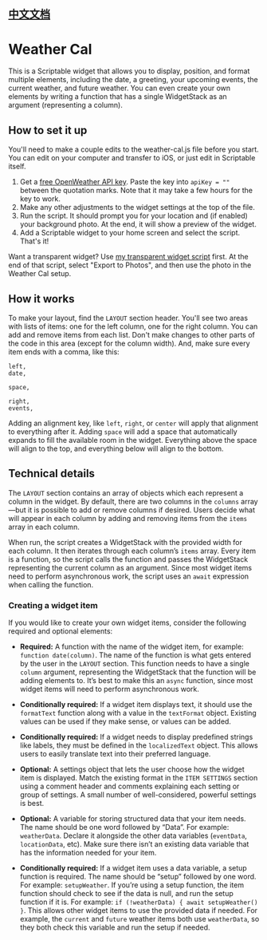 ## [中文文档](https://github.com/xkerwin/Weather-Cal/blob/main/README_cn.md)

# Weather Cal
This is a Scriptable widget that allows you to display, position, and format multiple elements, including the date, a greeting, your upcoming events, the current weather, and future weather. You can even create your own elements by writing a function that has a single WidgetStack as an argument (representing a column).

## How to set it up
You'll need to make a couple edits to the weather-cal.js file before you start. You can edit on your computer and transfer to iOS, or just edit in Scriptable itself.

1. Get a [free OpenWeather API key](http://openweathermap.org/api). Paste the key into `apiKey = ""` between the quotation marks. Note that it may take a few hours for the key to work.
2. Make any other adjustments to the widget settings at the top of the file. 
3. Run the script. It should prompt you for your location and (if enabled) your background photo. At the end, it will show a preview of the widget.
4. Add a Scriptable widget to your home screen and select the script. That's it!

Want a transparent widget? Use [my transparent widget script](https://gist.github.com/mzeryck/3a97ccd1e059b3afa3c6666d27a496c9) first. At the end of that script, select "Export to Photos", and then use the photo in the Weather Cal setup.

## How it works
To make your layout, find the `LAYOUT` section header. You'll see two areas with lists of items: one for the left column, one for the right column. You can add and remove items from each list. Don't make changes to other parts of the code in this area (except for the column width). And, make sure every item ends with a comma, like this:

```
left,
date,

space,

right,
events,
```
    
Adding an alignment key, like `left`, `right`, or `center` will apply that alignment to everything after it. Adding `space` will add a space that automatically expands to fill the available room in the widget. Everything above the space will align to the top, and everything below will align to the bottom.

## Technical details
The `LAYOUT` section contains an array of objects which each represent a column in the widget. By default, there are two columns in the `columns` array—but it is possible to add or remove columns if desired. Users decide what will appear in each column by adding and removing items from the `items` array in each column.

When run, the script creates a WidgetStack with the provided width for each column. It then iterates through each column’s `items` array. Every item is a function, so the script calls the function and passes the WidgetStack representing the current column as an argument. Since most widget items need to perform asynchronous work, the script uses an `await` expression when calling the function.

### Creating a widget item
If you would like to create your own widget items, consider the following required and optional elements:

* __Required:__ A function with the name of the widget item, for example: `function date(column)`. The name of the function is what gets entered by the user in the `LAYOUT` section. This function needs to have a single `column` argument, representing the WidgetStack that the function will be adding elements to. It’s best to make this an `async` function, since most widget items will need to perform asynchronous work. 

* __Conditionally required:__ If a widget item displays text, it should use the `formatText` function along with a value in the `textFormat` object. Existing values can be used if they make sense, or values can be added.

* __Conditionally required:__ If a widget needs to display predefined strings like labels, they must be defined in the `localizedText` object. This allows users to easily translate text into their preferred language. 

* __Optional:__ A settings object that lets the user choose how the widget item is displayed. Match the existing format in the `ITEM SETTINGS` section using a comment header and comments explaining each setting or group of settings. A small number of well-considered, powerful settings is best.

* __Optional:__ A variable for storing structured data that your item needs. The name should be one word followed by “Data”. For example: `weatherData`. Declare it alongside the other data variables (`eventData`, `locationData`, etc). Make sure there isn’t an existing data variable that has the information needed for your item.

* __Conditionally required:__ If a widget item uses a data variable, a setup function is required. The name should be “setup” followed by one word. For example: `setupWeather`. If you’re using a setup function, the item function should check to see if the data is null, and run the setup function if it is. For example: `if (!weatherData) { await setupWeather() }`. This allows other widget items to use the provided data if needed. For example, the `current` and `future` weather items both use `weatherData`, so they both check this variable and run the setup if needed.
